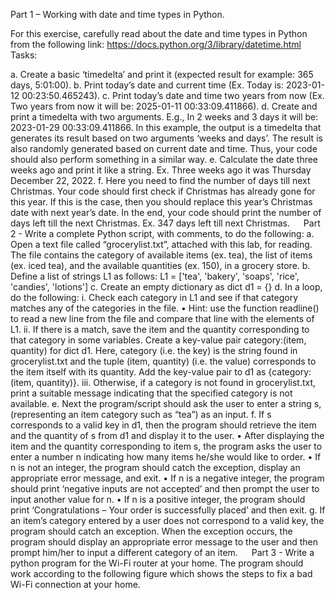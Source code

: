 Part 1 – Working with date and time types in Python. 

For this exercise, carefully read about the date and time types in Python from the following link:  https://docs.python.org/3/library/datetime.html 
Tasks: 

a.	Create a basic ‘timedelta’ and print it (expected result for example: 365 days, 5:01:00). 
b.	Print today’s date and current time (Ex. Today is: 2023-01-12 00:23:50.465243).
c.	Print today’s date and time two years from now (Ex. Two years from now it will be: 2025-01-11 00:33:09.411866).
d.	Create and print a timedelta with two arguments. E.g., In 2 weeks and 3 days it will be: 2023-01-29 00:33:09.411866. In this example, the output is a timedelta that generates its result based on two arguments ‘weeks and days’. The result is also randomly generated based on current date and time. Thus, your code should also perform something in a similar way.
e.	Calculate the date three weeks ago and print it like a string. Ex. Three weeks ago it was Thursday December 22, 2022.
f.	Here you need to find the number of days till next Christmas. Your code should first check if Christmas has already gone for this year. If this is the case, then you should replace this year’s Christmas date with next year’s date. In the end, your code should print the number of days left till the next Christmas. Ex. 347 days left till next Christmas. 
 
Part 2 - Write a complete Python script, with comments, to do the following: 
a.	Open a text file called “grocerylist.txt”, attached with this lab, for reading. The file contains the category of available items (ex. tea), the list of items (ex. iced tea), and the available quantities (ex. 150), in a grocery store. 
b.	Define a list of strings L1 as follows: L1 = ['tea', 'bakery', 'soaps', 'rice', 'candies', 'lotions'] 
c.	Create an empty dictionary as dict d1 = {} 
d.	In a loop, do the following: 
i.	Check each category in L1 and see if that category matches any of the categories in the file. 
•	Hint: use the function readline() to read a new line from the file and compare that line with the elements of L1. 
ii.	If there is a match, save the item and the quantity corresponding to that category in some variables. Create a key-value pair category:(item, quantity) for dict d1. Here, category (i.e. the key) is the string found in grocerylist.txt and the tuple (item, quantity) (i.e. the value) corresponds to the item itself with its quantity. Add the key-value pair to d1 as {category:(item, quantity)}. 
iii.	Otherwise, if a category is not found in grocerylist.txt, print a suitable message indicating that the specified category is not available. 
e.	Next the program/script should ask the user to enter a string s, (representing an item category such as “tea”) as an input. 
f.	If s corresponds to a valid key in d1, then the program should retrieve the item and the quantity of s from d1 and display it to the user. 
•	After displaying the item and the quantity corresponding to item s, the program asks the user to enter a number n indicating how many items he/she would like to order. 
•	If n is not an integer, the program should catch the exception, display an appropriate error message, and exit. 
•	If n is a negative integer, the program should print ‘negative inputs are not accepted’ and then prompt the user to input another value for n. 
•	If n is a positive integer, the program should print ‘Congratulations – Your order is successfully placed’ and then exit. 
g.	If an item’s category entered by a user does not correspond to a valid key, the program should catch an exception. When the exception occurs, the program should display an appropriate error message to the user and then prompt him/her to input a different category of an item. 
 
Part 3 - Write a python program for the Wi-Fi router at your home. The program should work according to the following figure which shows the steps to fix a bad Wi-Fi connection at your home. 
 



